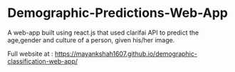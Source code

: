 # Demographic-Predictions-Web-App
A web-app built using react.js that used clarifai API to predict the age,gender and culture of a person, given his/her image.

Full website at : https://mayankshah1607.github.io/demographic-classification-web-app/
